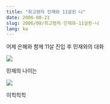 ```yaml
---
title: "최고령자 민재와 11살된 나"
date: 2006-08-21
slug: 2006/08/최고령자-민재와-11살된-나
lang: ko
---
```


어제 은해와 함께 11살 진입 후 민재와의 대화

![](/img/msn_06082201.png)

민재의 나이는

![](/img/msn_06082202.png)

이힉힉힉